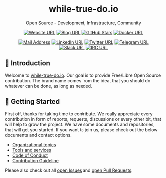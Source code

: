 <div align="center">

<!-- TODO: logo in 200x200 here -->

# while-true-do.io

Open Source - Development, Infrastructure, Community

[![Website URL](https://img.shields.io/static/v1?style=flat&label=Site&message=while-true-do.io)](https://while-true-do.io)
[![Blog URL](https://img.shields.io/static/v1?style=flat&label=Blog&message=blog.while-true-do.io)](https://blog.while-true-do.io)
[![GitHub Stars](https://img.shields.io/github/stars/whiletruedoio?color=lightgrey&label=GitHub%20Stars)](https://github.com/whiletruedoio)
[![Docker URL](https://img.shields.io/static/v1?style=flat&logo=Docker&label=Docker&message=whiletruedoio)](https://hub.docker.com/u/whiletruedoio)

[![Mail Address](https://img.shields.io/static/v1?style=flat&label=Mail&message=hello%40while-true-do.io)](mailto:hello@while-true-do.io)
[![LinkedIn URL](https://img.shields.io/static/v1?style=flat&logo=LinkedIn&label=LinkedIn&message=whiletruedoio)](https://linkedin.com/company/whiletruedoio)
[![Twitter URL](https://img.shields.io/static/v1?style=flat&logo=Twitter&label=Twitter&message=%40whiletruedoio)](https://twitter.com/whiletruedoio)
[![Telegram URL](https://img.shields.io/static/v1?style=flat&logo=Telegram&label=Telegram&message=Chat)](https://t.me/whiletruedoio)
[![Slack URL](https://img.shields.io/static/v1?style=flat&logo=Slack&label=Slack&message=Chat)](https://whiletruedoio.slack.com)
[![IRC URL](https://img.shields.io/static/v1?style=flat&label=libera.chat&message=IRC)](https://web.libera.chat/gamja/#whiletruedo)

</div>

## :book: Introduction

Welcome to [while-true-do.io](https://while-true-do.io). Our goal is to provide
Free/Libre Open Source contribution. The brand name comes from the idea, that
you should do whatever can be done, as long as needed.

## :rocket: Getting Started

First off, thanks for taking time to contribute. We really appreciate every
contribution in form of reports, requests, discussions or every other bit, that
will help to grow the project. We have some documents and repositories, that
will get you started. If you want to join us, please check out the below
documents and contact options.

- [Organizational topics](https://github.com/whiletruedoio/organization)
- [Tools and services](https://github.com/whiletruedoio/tooling)
- [Code of Conduct](https://github.com/whiletruedoio/.github/blob/main/docs/CODE_OF_CONDUCT.md)
- [Contribution Guideline](https://github.com/whiletruedoio/.github/blob/main/docs/CONTRIBUTING.md)

Please also check out all
[open Issues](https://github.com/issues?q=is%3Aopen+is%3Aissue+org%3Awhiletruedoio+label%3A%22help+wanted%22+archived%3Afalse)
and
[open Pull Requests](https://github.com/pulls?q=is%3Aopen+is%3Apr+org%3Awhiletruedoio+archived%3Afalse).
